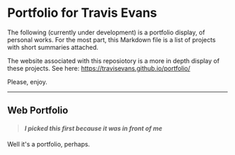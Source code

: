# Portfolio for Travis Evans

The following (currently under development) is a portfolio display, of personal works.
For the most part, this Markdown file is a list of projects with short summaries attached.

The website associated with this reposiotory is a more in depth display of these projects. See here: https://travisevans.github.io/portfolio/ <br>

Please, enjoy.

---

## Web Portfolio
> #### *I picked this first because it was in front of me*<br>

Well it's a portfolio, perhaps.
